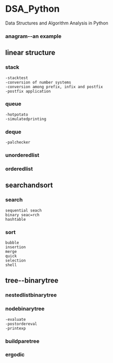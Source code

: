 # DSA_Python
Data Structures and Algorithm Analysis in Python

### anagram--an example

## linear structure
### stack
    -stacktest
    -conversion of number systems
    -conversion among prefix, infix and postfix
    -postfix application
### queue
    -hotpotato
    -simulatedprinting
### deque
    -palchecker
### unorderedlist
### orderedlist

## searchandsort
### search
    sequential seach
    binary seac=rch
    hashtable
### sort 
    bubble 
    insertion
    merge
    quick
    selection
    shell
## tree--binarytree
### nestedlistbinarytree
### nodebinarytree
    -evaluate
    -postordereval
    -printexp
### buildparetree
### ergodic
